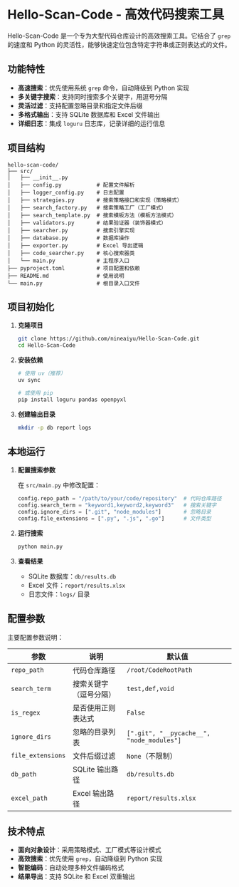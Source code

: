 # Hello-Scan-Code - 高效代码搜索工具

Hello-Scan-Code 是一个专为大型代码仓库设计的高效搜索工具。它结合了 `grep` 的速度和 Python 的灵活性，能够快速定位包含特定字符串或正则表达式的文件。

## 功能特性

- **高速搜索**：优先使用系统 `grep` 命令，自动降级到 Python 实现
- **多关键字搜索**：支持同时搜索多个关键字，用逗号分隔
- **灵活过滤**：支持配置忽略目录和指定文件后缀
- **多格式输出**：支持 SQLite 数据库和 Excel 文件输出
- **详细日志**：集成 `loguru` 日志库，记录详细的运行信息

## 项目结构

```
hello-scan-code/
├── src/
│   ├── __init__.py
│   ├── config.py           # 配置文件解析
│   ├── logger_config.py    # 日志配置
│   ├── strategies.py       # 搜索策略接口和实现（策略模式）
│   ├── search_factory.py   # 搜索策略工厂（工厂模式）
│   ├── search_template.py  # 搜索模板方法（模板方法模式）
│   ├── validators.py       # 结果验证器（装饰器模式）
│   ├── searcher.py         # 搜索引擎实现
│   ├── database.py         # 数据库操作
│   ├── exporter.py         # Excel 导出逻辑
│   ├── code_searcher.py    # 核心搜索器类
│   └── main.py             # 主程序入口
├── pyproject.toml          # 项目配置和依赖
├── README.md               # 使用说明
└── main.py                 # 根目录入口文件
```



## 项目初始化

1. **克隆项目**
   ```bash
   git clone https://github.com/nineaiyu/Hello-Scan-Code.git
   cd Hello-Scan-Code
   ```

2. **安装依赖**
   ```bash
   # 使用 uv（推荐）
   uv sync
   
   # 或使用 pip
   pip install loguru pandas openpyxl
   ```

3. **创建输出目录**
   ```bash
   mkdir -p db report logs
   ```

## 本地运行

1. **配置搜索参数**
   
   在 `src/main.py` 中修改配置：
   ```python
   config.repo_path = "/path/to/your/code/repository"  # 代码仓库路径
   config.search_term = "keyword1,keyword2,keyword3"   # 搜索关键字
   config.ignore_dirs = [".git", "node_modules"]       # 忽略目录
   config.file_extensions = [".py", ".js", ".go"]      # 文件类型
   ```

2. **运行搜索**
   ```bash
   python main.py
   ```

3. **查看结果**
   - SQLite 数据库：`db/results.db`
   - Excel 文件：`report/results.xlsx`
   - 日志文件：`logs/` 目录

## 配置参数

主要配置参数说明：

| 参数 | 说明 | 默认值 |
|------|------|--------|
| `repo_path` | 代码仓库路径 | `/root/CodeRootPath` |
| `search_term` | 搜索关键字（逗号分隔） | `test,def,void` |
| `is_regex` | 是否使用正则表达式 | `False` |
| `ignore_dirs` | 忽略的目录列表 | `[".git", "__pycache__", "node_modules"]` |
| `file_extensions` | 文件后缀过滤 | `None`（不限制） |
| `db_path` | SQLite 输出路径 | `db/results.db` |
| `excel_path` | Excel 输出路径 | `report/results.xlsx` |

## 技术特点

- **面向对象设计**：采用策略模式、工厂模式等设计模式
- **高效搜索**：优先使用 `grep`，自动降级到 Python 实现
- **智能编码**：自动处理多种文件编码格式
- **结果导出**：支持 SQLite 和 Excel 双重输出